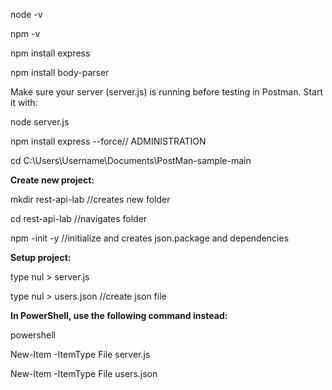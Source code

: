node -v

npm -v

npm install express

npm install body-parser

Make sure your server (server.js) is running before testing in Postman. Start it with:

node server.js 

npm install express --force// ADMINISTRATION

cd C:\Users\Username\Documents\PostMan-sample-main

**Create new project:**

mkdir rest-api-lab //creates new folder

cd rest-api-lab //navigates folder


npm -init -y //initialize and creates json.package and dependencies


**Setup project:**

type nul > server.js

type nul > users.json //create json file

**In PowerShell, use the following command instead:**

powershell

New-Item -ItemType File server.js

New-Item -ItemType File users.json
